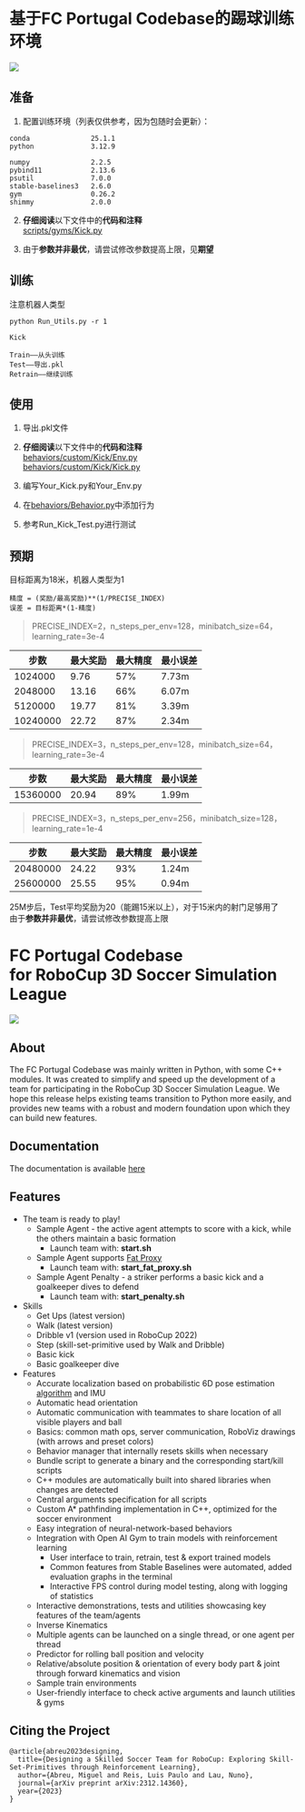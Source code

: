 # 基于FC Portugal Codebase的踢球训练环境  

![](https://github.com/GrayJimars/FCP-Kick/blob/main/Kick.gif?raw=true)

## 准备
1. 配置训练环境（列表仅供参考，因为包随时会更新）：  
```
conda               25.1.1  
python              3.12.9  
```
```
numpy               2.2.5  
pybind11            2.13.6  
psutil              7.0.0  
stable-baselines3   2.6.0  
gym                 0.26.2  
shimmy              2.0.0   
```
  
2. **仔细阅读**以下文件中的**代码和注释**   
[scripts/gyms/Kick.py](https://github.com/GrayJimars/FCP-Kick/tree/main/scripts/gyms/Kick.py)  

3. 由于**参数并非最优**，请尝试修改参数提高上限，见**期望**

## 训练
注意机器人类型
```
python Run_Utils.py -r 1  
```
```
Kick  
```
```
Train——从头训练  
Test——导出.pkl  
Retrain——继续训练  
```
## 使用
1. 导出.pkl文件  

2. **仔细阅读**以下文件中的**代码和注释**   
[behaviors/custom/Kick/Env.py](https://github.com/GrayJimars/FCP-Kick/tree/main/behaviors/custom/Kick/Env.py)  
[behaviors/custom/Kick/Kick.py](https://github.com/GrayJimars/FCP-Kick/tree/main/behaviors/custom/Kick/Kick.py)   

3. 编写Your_Kick.py和Your_Env.py  
4. 在[behaviors/Behavior.py](https://github.com/GrayJimars/FCP-Kick/tree/main/behaviors/Behavior.py)中添加行为  
5. 参考Run_Kick_Test.py进行测试  
## 预期  
目标距离为18米，机器人类型为1
```
精度 = (奖励/最高奖励)**(1/PRECISE_INDEX)  
误差 = 目标距离*(1-精度)  
```
> PRECISE_INDEX=2，n_steps_per_env=128，minibatch_size=64，learning_rate=3e-4  

| 步数 | 最大奖励 | 最大精度 | 最小误差 | 
| --- | --- | --- | --- | 
| 1024000 | 9.76 | 57% | 7.73m | 
| 2048000 | 13.16 | 66% | 6.07m | 
| 5120000 | 19.77 | 81% | 3.39m | 
| 10240000 | 22.72 | 87% | 2.34m |   

> PRECISE_INDEX=3，n_steps_per_env=128，minibatch_size=64，learning_rate=3e-4  

| 步数 | 最大奖励 | 最大精度 | 最小误差 | 
| --- | --- | --- | --- | 
| 15360000 | 20.94 | 89% | 1.99m |

> PRECISE_INDEX=3，n_steps_per_env=256，minibatch_size=128，learning_rate=1e-4  

| 步数 | 最大奖励 | 最大精度 | 最小误差 | 
| --- | --- | --- | --- | 
| 20480000 | 24.22 | 93% | 1.24m |  
| 25600000 | 25.55 | 95% | 0.94m |  

25M步后，Test平均奖励为20（能踢15米以上），对于15米内的射门足够用了  
由于**参数并非最优**，请尝试修改参数提高上限  

# FC Portugal Codebase <br> for RoboCup 3D Soccer Simulation League

![](https://s5.gifyu.com/images/Siov6.gif)

## About

The FC Portugal Codebase was mainly written in Python, with some C++ modules. It was created to simplify and speed up the development of a team for participating in the RoboCup 3D Soccer Simulation League. We hope this release helps existing teams transition to Python more easily, and provides new teams with a robust and modern foundation upon which they can build new features.


## Documentation

The documentation is available [here](https://docs.google.com/document/d/1aJhwK2iJtU-ri_2JOB8iYvxzbPskJ8kbk_4rb3IK3yc/edit)

## Features

- The team is ready to play!
    - Sample Agent - the active agent attempts to score with a kick, while the others maintain a basic formation
        - Launch team with: **start.sh**
    - Sample Agent supports [Fat Proxy](https://github.com/magmaOffenburg/magmaFatProxy) 
        - Launch team with: **start_fat_proxy.sh**
    - Sample Agent Penalty - a striker performs a basic kick and a goalkeeper dives to defend
        - Launch team with: **start_penalty.sh**
- Skills
    - Get Ups (latest version)
    - Walk (latest version)
    - Dribble v1 (version used in RoboCup 2022)
    - Step (skill-set-primitive used by Walk and Dribble)
    - Basic kick
    - Basic goalkeeper dive
- Features
    - Accurate localization based on probabilistic 6D pose estimation [algorithm](https://doi.org/10.1007/s10846-021-01385-3) and IMU
    - Automatic head orientation
    - Automatic communication with teammates to share location of all visible players and ball
    - Basics: common math ops, server communication, RoboViz drawings (with arrows and preset colors)
    - Behavior manager that internally resets skills when necessary
    - Bundle script to generate a binary and the corresponding start/kill scripts
    - C++ modules are automatically built into shared libraries when changes are detected
    - Central arguments specification for all scripts
    - Custom A* pathfinding implementation in C++, optimized for the soccer environment
    - Easy integration of neural-network-based behaviors
    - Integration with Open AI Gym to train models with reinforcement learning
        - User interface to train, retrain, test & export trained models
        - Common features from Stable Baselines were automated, added evaluation graphs in the terminal
        - Interactive FPS control during model testing, along with logging of statistics
    - Interactive demonstrations, tests and utilities showcasing key features of the team/agents
    - Inverse Kinematics
    - Multiple agents can be launched on a single thread, or one agent per thread
    - Predictor for rolling ball position and velocity
    - Relative/absolute position & orientation of every body part & joint through forward kinematics and vision
    - Sample train environments
    - User-friendly interface to check active arguments and launch utilities & gyms

## Citing the Project

```
@article{abreu2023designing,
  title={Designing a Skilled Soccer Team for RoboCup: Exploring Skill-Set-Primitives through Reinforcement Learning},
  author={Abreu, Miguel and Reis, Luis Paulo and Lau, Nuno},
  journal={arXiv preprint arXiv:2312.14360},
  year={2023}
}
```
